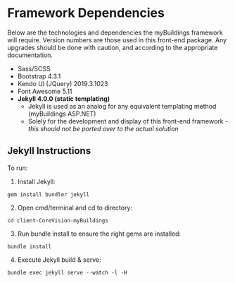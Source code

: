 # Framework Dependencies
Below are the technologies and dependencies the myBuildings framework will require. Version numbers are those used in this front-end package. Any upgrades should be done with caution, and according to the appropriate documentation.
* Sass/SCSS
* Bootstrap 4.3.1
* Kendo UI (JQuery) 2019.3.1023
* Font Awesome 5.11
* **Jekyll 4.0.0 (static templating)**
	* Jekyll is used as an analog for any equivalent templating method (myBuildings ASP.NET)
	* Solely for the development and display of this front-end framework - *this should not be ported over to the actual solution*

## Jekyll Instructions
To run:

1. Install Jekyll:
```
gem install bundler jekyll
```
2. Open cmd/terminal and cd to directory:
```
cd client-CoreVision-myBuildings
```
3. Run bundle install to ensure the right gems are installed:
```
bundle install
```
4. Execute Jekyll build & serve:
```
bundle exec jekyll serve --watch -l -H
```